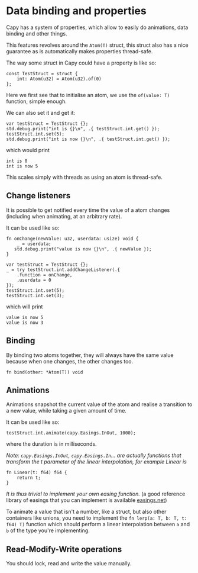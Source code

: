 # Data binding and properties

Capy has a system of properties, which allow to easily do animations, data binding and other things.

This features revolves around the `Atom(T)` struct, this struct also has a nice guarantee
as is automatically makes properties thread-safe.

The way some struct in Capy could have a property is like so:
```zig
const TestStruct = struct {
    int: Atom(u32) = Atom(u32).of(0)
};
```
Here we first see that to initialise an atom, we use the `of(value: T)` function, simple enough.

We can also set it and get it:
```zig
var testStruct = TestStruct {};
std.debug.print("int is {}\n", .{ testStruct.int.get() });
testStruct.int.set(5);
std.debug.print("int is now {}\n", .{ testStruct.int.get() });
```
which would print
```
int is 0
int is now 5
```
This scales simply with threads as using an atom is thread-safe.

## Change listeners

It is possible to get notified every time the value of a atom changes (including when animating, at
an arbitrary rate).

It can be used like so:
```zig
fn onChange(newValue: u32, userdata: usize) void {
    _ = userdata;
   std.debug.print("value is now {}\n", .{ newValue });
}

var testStruct = TestStruct {};
_ = try testStruct.int.addChangeListener(.{
    .function = onChange,
    .userdata = 0
});
testStruct.int.set(5);
testStruct.int.set(3);
```
which will print
```
value is now 5
value is now 3
```

## Binding
By binding two atoms together, they will always have the same value because when one changes, the
other changes too.
```zig
fn bind(other: *Atom(T)) void
```

## Animations

Animations snapshot the current value of the atom and realise a transition to a new value, while
taking a given amount of time.

It can be used like so:
```zig
testStruct.int.animate(capy.Easings.InOut, 1000);
```
where the duration is in milliseconds.

*Note: `capy.Easings.InOut`, `capy.Easings.In`... are actually functions that transform
the t parameter of the linear interpolation, for example Linear is*
```zig
fn Linear(t: f64) f64 {
    return t;
}
```
*It is thus trivial to implement your own easing function.* (a good reference library
of easings that you can implement is available [easings.net](https://easings.net/))

To animate a value that isn't a number, like a struct, but also other containers like
unions, you need to implement the `fn lerp(a: T, b: T, t: f64) T)` function which should
perform a linear interpolation between `a` and `b` of the type you're implementing.

## Read-Modify-Write operations

You should lock, read and write the value manually.
